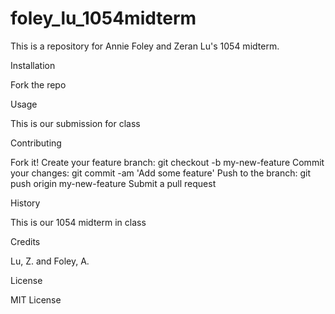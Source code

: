 # foley_lu_1054midterm
This is a repository for Annie Foley and Zeran Lu's 1054 midterm.

Installation

Fork the repo

Usage

This is our submission for class

Contributing

Fork it!
Create your feature branch: git checkout -b my-new-feature
Commit your changes: git commit -am 'Add some feature'
Push to the branch: git push origin my-new-feature
Submit a pull request 

History

This is our 1054 midterm in class 

Credits

Lu, Z. and Foley, A. 

License

MIT License